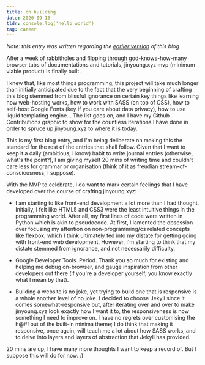 ```yaml
---
title: on building
date: 2020-09-16
tldr: console.log('hello world')
tag: career
---
```


*Note: this entry was written regarding the [earlier version](https://jinyoungch0i.github.io) of this blog*

After a week of rabbitholes and flipping through god-knows-how-many browser tabs of documentations and tutorials, jinyoung.xyz mvp (minimum viable product) is finally built. 

I knew that, like most things programming, this project will take much longer than initially anticipated due to the fact that the very beginning of crafting this blog stemmed from blissful ignorance on certain key things like learning how web-hosting works, how to work with SASS (on top of CSS), how to self-host Google Fonts (key if you care about data privacy), how to use liquid templating engine... The list goes on, and I have my Github Contributions graphic to show for the countless iterations I have done in order to spruce up jinyoung.xyz to where it is today.

This is my first blog entry, and I'm being deliberate on making this the standard for the rest of the entries that shall follow. Given that I want to keep it a daily (ambitious, I know) habit to write journal entries (otherwise, what's the point?), I am giving myself 20 mins of writing time and couldn't care less for grammar or organisation (think of it as freudian stream-of-consciousness, I suppose). 

With the MVP to celebrate, I do want to mark certain feelings that I have developed over the course of crafting jinyoung.xyz: 

* I am starting to like front-end development a lot more than I had thought. Initially, I felt like HTML5 and CSS3 were the least intuitive things in the programming world. After all, my first lines of code were written in Python which is akin to pseudocode. At first, I lamented the obsession over focusing my attention on non-programming/cs related concepts like flexbox, which I think ultimately fed into my distate for getting going with front-end web development. However, I'm starting to think that my distate stemmed from ignorance, and not necessarily difficulty. 

* Google Developer Tools. Period. Thank you so much for existing and helping me debug on-browser, and gauge inspiration from other developers out there (if you're a developer yourself, you know exactly what I mean by that).  

* Building a website is no joke, yet trying to build one that is responsive is a whole another level of no joke. I decided to choose Jekyll since it comes somewhat-responsive but, after iterating over and over to make jinyoung.xyz look exactly how I want it to, the responsiveness is now something I need to improve on. I have no regrets over customising the h@#! out of the built-in minima theme; I do think that making it responsive, once again, will teach me a lot about how SASS works, and to delve into layers and layers of abstraction that Jekyll has provided. 

20 mins are up, I have many more thoughts I want to keep a record of. But I suppose this will do for now. :)
